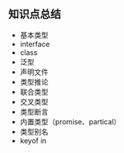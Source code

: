 ## 知识点总结
* 基本类型
* interface
* class
* 泛型
* 声明文件
* 类型推论 
* 联合类型
* 交叉类型
* 类型断言
* 内置类型（promise、partical）
* 类型别名
* keyof in 
